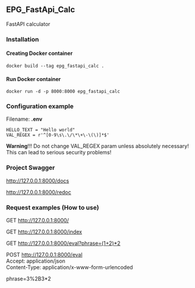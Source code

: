 ## EPG_FastApi_Calc

FastAPI calculator

### Installation

#### Creating Docker container
    docker build --tag epg_fastapi_calc .

#### Run Docker container
    docker run -d -p 8000:8000 epg_fastapi_calc

### Configuration example
Filename: **.env**

    HELLO_TEXT = "Hello world"
    VAL_REGEX = r'^[0-9\s\.\/\*\+\-\(\)]*$'

**Warning**!!! Do not change VAL_REGEX param unless absolutely necessary! This can lead to serious security problems!


### Project Swagger
http://127.0.0.1:8000/docs

http://127.0.0.1:8000/redoc

### Request examples (How to use)

GET http://127.0.0.1:8000/

GET http://127.0.0.1:8000/index

GET http://127.0.0.1:8000/eval?phrase=(1+2)*2

POST http://127.0.0.1:8000/eval<br>
Accept: application/json<br>
Content-Type: application/x-www-form-urlencoded

phrase=3%2B3*2
